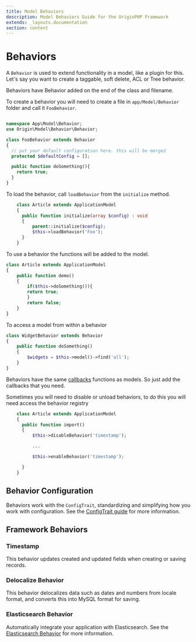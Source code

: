```yaml
---
title: Model Behaviors
description: Model Behaviors Guide for the OriginPHP Framework
extends: _layouts.documentation
section: content
---
```

# Behaviors

A `Behavior` is used to extend functionality in a model, like a plugin for this. Let's say you want to create a taggable, soft delete, ACL or Tree behavior.

Behaviors have Behavior added on the end of the class and filename.

To create a behavior you will need to create a file in `app/Model/Behavior` folder and call it `FooBehavior`.

```php

namespace App\Model\Behavior;
use Origin\Model\Behavior\Behavior;

class FooBehavior extends Behavior
{
  // put your default configuration here. this will be merged
  protected $defaultConfig = [];

  public function doSomething(){
    return true;
  }
}

```

To load the behavior, call `loadBehavior` from the `initialize` method.

```php
    class Article extends ApplicationModel
    {
      public function initialize(array $config) : void
      {
          parent::initialize($config);
          $this->loadBehavior('Foo');
      }
    }

```

To use a behavior the functions will be added to the model.

```php
class Article extends ApplicationModel
{
    public function demo()
    {
        if($this->doSomething()){
        return true;
        }
        return false;
    }
}
```

To access a model from within a behavior

```php
class WidgetBehavior extends Behavior
{
    public function doSomething()
    {
        $widgets = $this->model()->find('all');
    }
}
```

Behaviors have the same [callbacks](/docs/model/callbacks) functions as models. So just add the callbacks that you need.

Sometimes you will need to disable or unload behaviors, to do this you will need access the behavior registry

```php
    class Article extends ApplicationModel
    {
      public function import()
      {
          $this->disableBehavior('timestamp');

          ...

          $this->enableBehavior('timestamp');

      }
    }
```

## Behavior Configuration

Behaviors work with the `ConfigTrait`, standardizing and simplifying how you work with configuration. See the [ConfigTrait guide](/docs/config-trait) for more information.

## Framework Behaviors

### Timestamp

This behavior updates created and updated fields when creating or saving records.

### Delocalize Behavior

This behavior delocalizes data such as dates and numbers from locale format, and converts this into MySQL format for saving.

### Elasticsearch Behavior

Automatically integrate your application with Elasticsearch. See the [Elasticsearch Behavior](/docs/model/elasticsearch-behavior) for more information.